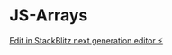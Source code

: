 # JS-Arrays

[Edit in StackBlitz next generation editor ⚡️](https://stackblitz.com/~/github.com/Sweathadharan/JS-Arrays)